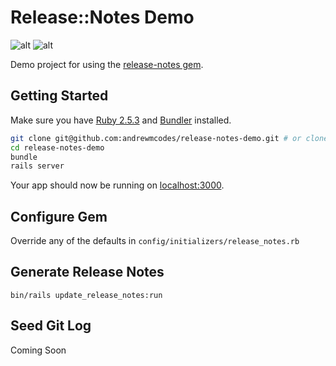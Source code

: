 # Release::Notes Demo

![alt](https://img.shields.io/badge/ruby-2.5.3-red.svg?longcache=true&style=for-the-badge)
![alt](https://img.shields.io/badge/rails-5.2.1-red.svg?longcache=true&style=for-the-badge)

Demo project for using the [release-notes gem](https://github.com/dvmonroe/release-notes).

## Getting Started

Make sure you have [Ruby 2.5.3](https://www.ruby-lang.org) and [Bundler](http://bundler.io) installed.

```sh
git clone git@github.com:andrewmcodes/release-notes-demo.git # or clone your own fork
cd release-notes-demo
bundle
rails server
```

Your app should now be running on [localhost:3000](http://localhost:3000/).

## Configure Gem

Override any of the defaults in `config/initializers/release_notes.rb`

## Generate Release Notes

`bin/rails update_release_notes:run`

## Seed Git Log

Coming Soon
